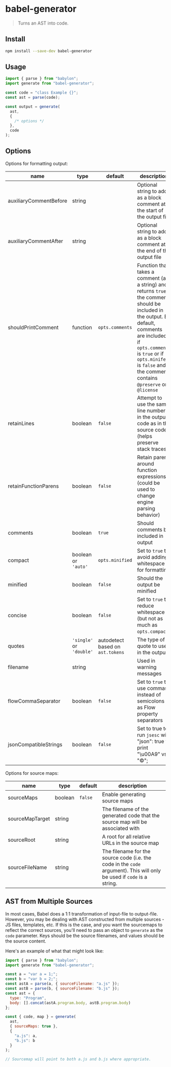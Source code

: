# babel-generator

> Turns an AST into code.

## Install

```sh
npm install --save-dev babel-generator
```

## Usage

```js
import { parse } from "babylon";
import generate from "babel-generator";

const code = "class Example {}";
const ast = parse(code);

const output = generate(
  ast,
  {
    /* options */
  },
  code
);
```

## Options

Options for formatting output:

| name                   | type                     | default                          | description                                                                                                                                                                                                                                                       |
| ---------------------- | ------------------------ | -------------------------------- | ----------------------------------------------------------------------------------------------------------------------------------------------------------------------------------------------------------------------------------------------------------------- |
| auxiliaryCommentBefore | string                   |                                  | Optional string to add as a block comment at the start of the output file                                                                                                                                                                                         |
| auxiliaryCommentAfter  | string                   |                                  | Optional string to add as a block comment at the end of the output file                                                                                                                                                                                           |
| shouldPrintComment     | function                 | `opts.comments`                  | Function that takes a comment (as a string) and returns `true` if the comment should be included in the output. By default, comments are included if `opts.comments` is `true` or if `opts.minifed` is `false` and the comment contains `@preserve` or `@license` |
| retainLines            | boolean                  | `false`                          | Attempt to use the same line numbers in the output code as in the source code (helps preserve stack traces)                                                                                                                                                       |
| retainFunctionParens   | boolean                  | `false`                          | Retain parens around function expressions (could be used to change engine parsing behavior)                                                                                                                                                                       |
| comments               | boolean                  | `true`                           | Should comments be included in output                                                                                                                                                                                                                             |
| compact                | boolean or `'auto'`      | `opts.minified`                  | Set to `true` to avoid adding whitespace for formatting                                                                                                                                                                                                           |
| minified               | boolean                  | `false`                          | Should the output be minified                                                                                                                                                                                                                                     |
| concise                | boolean                  | `false`                          | Set to `true` to reduce whitespace (but not as much as `opts.compact`)                                                                                                                                                                                            |
| quotes                 | `'single'` or `'double'` | autodetect based on `ast.tokens` | The type of quote to use in the output                                                                                                                                                                                                                            |
| filename               | string                   |                                  | Used in warning messages                                                                                                                                                                                                                                          |
| flowCommaSeparator     | boolean                  | `false`                          | Set to `true` to use commas instead of semicolons as Flow property separators                                                                                                                                                                                     |
| jsonCompatibleStrings  | boolean                  | `false`                          | Set to true to run `jsesc` with "json": true to print "\u00A9" vs. "©";                                                                                                                                                                                           |

Options for source maps:

| name            | type    | default | description                                                                                                            |
| --------------- | ------- | ------- | ---------------------------------------------------------------------------------------------------------------------- |
| sourceMaps      | boolean | `false` | Enable generating source maps                                                                                          |
| sourceMapTarget | string  |         | The filename of the generated code that the source map will be associated with                                         |
| sourceRoot      | string  |         | A root for all relative URLs in the source map                                                                         |
| sourceFileName  | string  |         | The filename for the source code (i.e. the code in the `code` argument). This will only be used if `code` is a string. |

## AST from Multiple Sources

In most cases, Babel does a 1:1 transformation of input-file to output-file. However,
you may be dealing with AST constructed from multiple sources - JS files, templates, etc.
If this is the case, and you want the sourcemaps to reflect the correct sources, you'll need
to pass an object to `generate` as the `code` parameter. Keys
should be the source filenames, and values should be the source content.

Here's an example of what that might look like:

```js
import { parse } from "babylon";
import generate from "babel-generator";

const a = "var a = 1;";
const b = "var b = 2;";
const astA = parse(a, { sourceFilename: "a.js" });
const astB = parse(b, { sourceFilename: "b.js" });
const ast = {
  type: "Program",
  body: [].concat(astA.program.body, astB.program.body)
};

const { code, map } = generate(
  ast,
  { sourceMaps: true },
  {
    "a.js": a,
    "b.js": b
  }
);

// Sourcemap will point to both a.js and b.js where appropriate.
```

